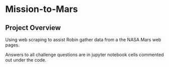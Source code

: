 # Mission-to-Mars
## Project Overview
Using web scraping to assist Robin gather data from a the NASA Mars web pages.

Answers to all challenge questions are in jupyter notebook cells commented out under the code.
